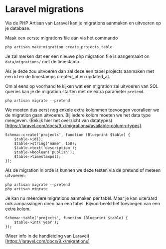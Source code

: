 # Laravel migrations

Via de PHP Artisan van Laravel kan je migrations aanmaken en uitvoeren op je database.

Maak een eerste migrations file aan via het commando

```
php artisan make:migration create_projects_table
```

Je zal merken dat eer een nieuwe php migration file is aangemaakt on `data/migrations/` met de timestamp.

Als je deze zou uitvoeren dan zal deze een tabel projects aanmaken met een id en de timestamps created_at en updated_at.

Om al eens op voorhand te kijken wat een migration zal uitvoeren van SQL queries kan je de migration starten met de extra parameter `pretend`.

```
php artisan migrate --pretend
```

We moeten dus eerst nog enkele extra kolommen toevoegen vooralleer we de migration gaan uitvoeren. Bij iedere kolom moeten we het data type meegeven. (Bekijk hier het overzicht van datatypes)[https://laravel.com/docs/9.x/migrations#available-column-types].

```
Schema::create('projects', function (Blueprint $table) {
    $table->id();
    $table->string('name', 150);
    $table->text('description');
    $table->boolean('publish');
    $table->timestamps();
});
```

Als de migration in orde is kunnen we deze testen via de pretend of meteen uitvoeren:

```
php artisan migrate --pretend
php artisan migrate
```

Je kan nu meerdere migrations aanmaken per tabel. Maar je kan uiteraard ook aanpassingen doen aan een tabel. Bijvoorbeeld het toevoegen van een extra kolom.

```
Schema::table('projects', function (Blueprint $table) {
    $table->int('year');
});
```

(Meer info in de handleiding van Laravel)[https://laravel.com/docs/9.x/migrations]


